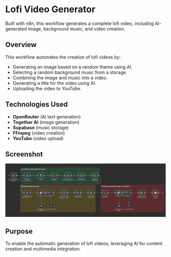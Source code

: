 # Lofi Video Generator

Built with n8n, this workflow generates a complete lofi video, including AI-generated image, background music, and video creation.

## Overview

This workflow automates the creation of lofi videos by:

- Generating an image based on a random theme using AI.
- Selecting a random background music from a storage.
- Combining the image and music into a video.
- Generating a title for the video using AI.
- Uploading the video to YouTube.

## Technologies Used

- **OpenRouter** (AI text generation)
- **Together AI** (image generation)
- **Supabase** (music storage)
- **FFmpeg** (video creation)
- **YouTube** (video upload)

## Screenshot

![](lofi-video-generator.png)

## Purpose

To enable the automatic generation of lofi videos, leveraging AI for content creation and multimedia integration.